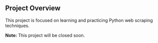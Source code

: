 ## Project Overview

This project is focused on learning and practicing Python web scraping techniques. 

**Note:** This project will be closed soon.
